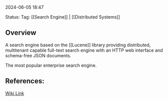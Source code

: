 
2024-06-05 18:47

Status:
Tag: [[Search Engine]] | [[Distributed Systems]]

## Overview

A search engine based on the [[Lucene]] library providing distributed, multitenant capable full-text search engine with an HTTP web interface and schema-free JSON documents.

The most popular enterprise search engine.

## References:

[Wiki Link](https://en.wikipedia.org/wiki/Elasticsearch)